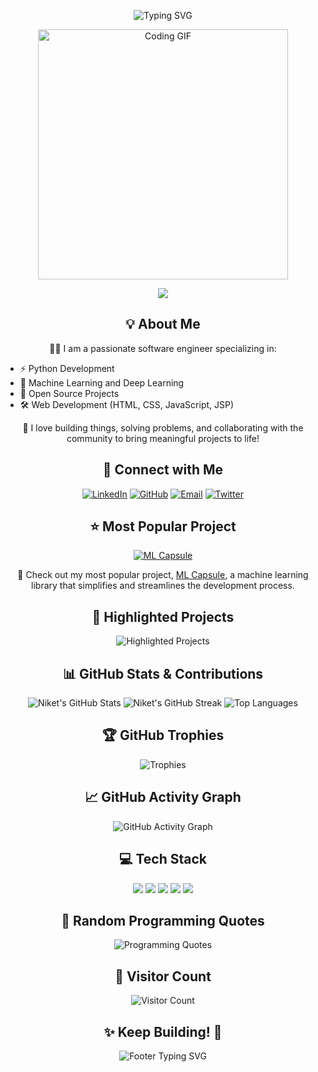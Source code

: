 <!-- Introduction Section -->
<p align="center">
  <img src="https://readme-typing-svg.demolab.com?font=Fira+Code&weight=500&size=25&duration=4000&pause=1000&color=F7BE38&center=true&vCenter=true&width=435&lines=Hi+%F0%9F%91%8B%2C+I'm+Niket+%F0%9F%A7%91%E2%80%8D%F0%9F%92%BB;Daydreaming+with+Python+%F0%9F%94%A5;Machine+Learning+Enthusiast+%F0%9F%A4%96;Open+Source+Contributor+%F0%9F%92%AA;Welcome+to+My+Digital+Space!+%F0%9F%8C%8F" alt="Typing SVG" />
</p>

<!-- Fun GIF -->
<p align="center">
  <img src="https://media.giphy.com/media/L1R1tvI9svkIWwpVYr/giphy.gif" width="400" alt="Coding GIF">
</p>

<!-- Hit Counter -->
<p align="center">
  <a href="https://hits.seeyoufarm.com">
    <img src="https://hits.seeyoufarm.com/api/count/incr/badge.svg?url=https%3A%2F%2Fgithub.com%2FNiketKumardheeryan&count_bg=%23C83D90&title_bg=%23555555&icon=ferrari.svg&icon_color=%23E7E7E7&title=Thanks+for+visiting%21&edge_flat=true"/>
  </a>
</p>

<!-- About Me Section -->
<h2 align="center">💡 About Me</h2>
<p align="center">👨‍💻 I am a passionate software engineer specializing in:</p>
<ul>
  <li>⚡ Python Development</li>
  <li>🤖 Machine Learning and Deep Learning</li>
  <li>🌟 Open Source Projects</li>
  <li>🛠️ Web Development (HTML, CSS, JavaScript, JSP)</li>
</ul>
<p align="center">🚀 I love building things, solving problems, and collaborating with the community to bring meaningful projects to life!</p>

<!-- Social Media Icons -->
<h2 align="center">🔗 Connect with Me</h2>
<p align="center">
  <a href="https://www.linkedin.com/in/your-linkedin-profile/"><img alt="LinkedIn" title="LinkedIn" src="https://img.shields.io/badge/-LinkedIn-0e76a8?style=for-the-badge&logo=linkedin&logoColor=white"/></a>
  <a href="https://github.com/NiketKumardheeryan"><img alt="GitHub" title="GitHub" src="https://img.shields.io/badge/-GitHub-black?style=for-the-badge&logo=github&logoColor=white"/></a>
  <a href="mailto:your-email@example.com"><img alt="Email" title="Email" src="https://img.shields.io/badge/-Email-c14438?style=for-the-badge&logo=gmail&logoColor=white"/></a>
  <a href="https://twitter.com/your-twitter-profile"><img alt="Twitter" title="Twitter" src="https://img.shields.io/badge/-Twitter-1da1f2?style=for-the-badge&logo=twitter&logoColor=white"/></a>
</p>

<!-- Most Starred Project Section -->
<h2 align="center">⭐ Most Popular Project</h2>
<p align="center">
  <a href="https://github.com/NiketKumardheeryan/ML-Capsule">
    <img src="https://github-readme-stats.vercel.app/api/pin/?username=NiketKumardheeryan&repo=ML-Capsule&theme=radical" alt="ML Capsule" />
  </a>
</p>
<p align="center">🔗 Check out my most popular project, <a href="https://github.com/NiketKumardheeryan/ML-Capsule">ML Capsule</a>, a machine learning library that simplifies and streamlines the development process.</p>

<!-- Highlighted Projects Carousel -->
<h2 align="center">🚀 Highlighted Projects</h2>
<p align="center">
  <img src="https://github-readme-carousel.herokuapp.com/?username=NiketKumardheeryan" alt="Highlighted Projects">
</p>

<!-- GitHub Stats Section -->
<h2 align="center">📊 GitHub Stats & Contributions</h2>
<p align="center">
  <img src="https://github-readme-stats.vercel.app/api?username=NiketKumardheeryan&show_icons=true&theme=radical" alt="Niket's GitHub Stats" />
  <img src="https://github-readme-streak-stats.herokuapp.com/?user=NiketKumardheeryan&theme=radical" alt="Niket's GitHub Streak" />
  <img src="https://github-readme-stats.vercel.app/api/top-langs/?username=NiketKumardheeryan&layout=compact&theme=radical" alt="Top Languages" />
</p>

<!-- GitHub Trophies Section -->
<h2 align="center">🏆 GitHub Trophies</h2>
<p align="center">
  <img src="https://github-profile-trophy.vercel.app/?username=NiketKumardheeryan&theme=radical&no-frame=true&row=1&column=7" alt="Trophies" />
</p>

<!-- GitHub Activity Graph -->
<h2 align="center">📈 GitHub Activity Graph</h2>
<p align="center">
  <img src="https://github-readme-activity-graph.cyclic.app/graph?username=NiketKumardheeryan&theme=radical" alt="GitHub Activity Graph" />
</p>

<!-- Tech Stack Section -->
<h2 align="center">💻 Tech Stack</h2>
<p align="center">
  <img src="https://img.shields.io/badge/Code-Python-informational?style=flat&logo=python&logoColor=white&color=2bbc8a" />
  <img src="https://img.shields.io/badge/Tools-TensorFlow-informational?style=flat&logo=tensorflow&logoColor=white&color=FF6F00" />
  <img src="https://img.shields.io/badge/Framework-Django-informational?style=flat&logo=django&logoColor=white&color=092E20" />
  <img src="https://img.shields.io/badge/Editor-VS_Code-blue?style=flat&logo=visual-studio-code&logoColor=white" />
  <img src="https://img.shields.io/badge/CI/CD-GitHub_Actions-lightgrey?style=flat&logo=github-actions&logoColor=white" />
</p>

<!-- Fun Section: Random Programming Quotes -->
<h2 align="center">📜 Random Programming Quotes</h2>
<p align="center">
  <img src="https://quotes-github-readme.vercel.app/api?type=horizontal&theme=radical" alt="Programming Quotes" />
</p>

<!-- Visitor Count with Cool Animation -->
<h2 align="center">🎉 Visitor Count</h2>
<p align="center">
  <img src="https://count.getloli.com/get/@NiketKumardheeryan?theme=rule34" alt="Visitor Count">
</p>

<!-- Footer with ASCII Art -->
<h2 align="center">✨ Keep Building! 🚀</h2>
<p align="center">
  <img src="https://readme-typing-svg.demolab.com?font=Fira+Code&weight=500&size=18&duration=4000&pause=1000&color=F7BE38&center=true&vCenter=true&width=435&lines=Code+%3D+Art;Stay+Curious!+Keep+Coding!+💻;Open+Source+Rocks+%F0%9F%92%AA" alt="Footer Typing SVG" />
</p>
